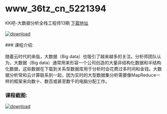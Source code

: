 # www_36tz_cn_5221394
KK吧-大数据分析全栈工程师13期
[下载地址](http://www.36tz.cn/article/5221394 "下载地址")
<br/></br>[![download](http://36tz.cn/muke_img/2021_08_1-56.png "下载地址")](http://www.36tz.cn/article/5221394 "下载地址")
<br/></br>### 课程介绍:<br/></br>随着云时代的来临，大数据（Big data）也吸引了越来越多的关注。分析师团队认为，大数据（Big data）通常用来形容一个公司创造的大量非结构化数据和半结构化数据，这些数据在下载到关系型数据库用于分析时会花费过多时间和金钱。大数据分析常和云计算联系到一起，因为实时的大型数据集分析需要像MapReduce一样的框架来向数十、数百或甚至数千的电脑分配工作。

### 课程截图:
[![download](http://36tz.cn/muke_img/2021_10_2-25.png "下载地址")](http://www.36tz.cn/article/5221394 "下载地址")

